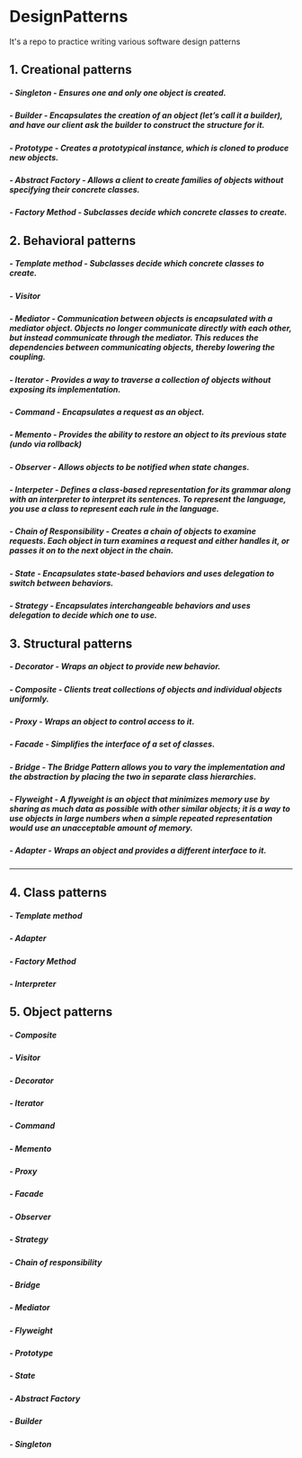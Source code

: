 # DesignPatterns
It's a repo to practice writing various software design patterns

## 1. Creational patterns 
##### - Singleton - Ensures one and only one object is created.
#####	- Builder -  Encapsulates the creation of an object (let’s call it a builder), and have our client ask the builder to construct the structure for it.  
#####	- Prototype - Creates a prototypical instance, which is cloned to produce new objects.
#####	- Abstract Factory - Allows a client to create families of objects without specifying their concrete classes.
#####	- Factory Method - Subclasses decide which concrete classes to create.

## 2. Behavioral patterns
#####	- Template method - Subclasses decide which concrete classes to create.
#####	- Visitor
#####	- Mediator - Communication between objects is encapsulated with a mediator object. Objects no longer communicate directly with each other, but instead communicate through the mediator. This reduces the dependencies between communicating objects, thereby lowering the coupling.
#####	- Iterator - Provides a way to traverse a collection of objects without exposing its implementation.
#####	- Command - Encapsulates a request as an object.
#####	- Memento - Provides the ability to restore an object to its previous state (undo via rollback)
#####	- Observer - Allows objects to be notified when state changes.
#####	- Interpeter -  Defines a class-based representation for its grammar along with an  interpreter to interpret its sentences. To represent the language, you use a class to represent each rule in the language. 
#####	- Chain of Responsibility - Creates a chain of objects to examine requests. Each object in turn examines a request and either handles it, or passes it on to the next object in the chain.
#####	- State - Encapsulates state-based behaviors and uses delegation to switch between behaviors.
#####	- Strategy - Encapsulates interchangeable behaviors and uses delegation to decide which one to use.

## 3. Structural patterns 
#####	- Decorator - Wraps an object to provide new behavior.
#####	- Composite - Clients treat collections of objects and individual objects uniformly.
#####	- Proxy - Wraps an object to control access to it.
#####	- Facade - Simplifies the interface of a set of classes.
#####	- Bridge - 	The Bridge Pattern allows you to vary the implementation and the abstraction by placing the two in separate class hierarchies.
#####	- Flyweight - A flyweight is an object that minimizes memory use by sharing as much data as possible with other similar objects; it is a way to use objects in large numbers when a simple repeated representation would use an unacceptable amount of memory.
#####	- Adapter - Wraps an object and provides a different interface to it.
---------------------------
## 4. Class patterns
#####	- Template method
#####	- Adapter
#####	- Factory Method
#####	- Interpreter

## 5. Object patterns
#####	- Composite
#####	- Visitor
#####	- Decorator
#####	- Iterator
#####	- Command
#####	- Memento
#####	- Proxy
#####	- Facade
#####	- Observer
#####	- Strategy
#####	- Chain of responsibility
#####	- Bridge
#####	- Mediator
#####	- Flyweight
#####	- Prototype
#####	- State
#####	- Abstract Factory
#####	- Builder
#####	- Singleton